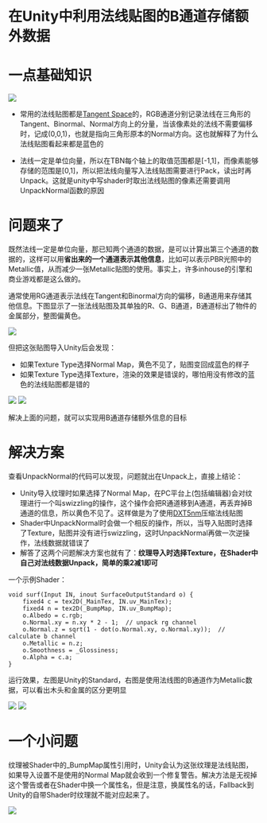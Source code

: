 # 在Unity中利用法线贴图的B通道存储额外数据

# 一点基础知识

![](r/tangent_space.jpg)

* 常用的法线贴图都是[Tangent Space](https://www.zhihu.com/question/23706933/answer/25591714)的，RGB通道分别记录法线在三角形的Tangent、Binormal、Normal方向上的分量，当该像素处的法线不需要偏移时，记成(0,0,1)，也就是指向三角形原本的Normal方向。这也就解释了为什么法线贴图看起来都是蓝色的

* 法线一定是单位向量，所以在TBN每个轴上的取值范围都是[-1,1]，而像素能够存储的范围是[0,1]，所以把法线向量写入法线贴图需要进行Pack，读出时再Unpack。这就是unity中写shader时取出法线贴图的像素还需要调用UnpackNormal函数的原因

# 问题来了

既然法线一定是单位向量，那已知两个通道的数据，是可以计算出第三个通道的数据的，这样可以用**省出来的一个通道表示其他信息**，比如可以表示PBR光照中的Metallic值，从而减少一张Metallic贴图的使用。事实上，许多inhouse的引擎和商业游戏都是这么做的。

通常使用RG通道表示法线在Tangent和Binormal方向的偏移，B通道用来存储其他信息。下图显示了一张法线贴图及其单独的R、G、B通道，B通道标出了物件的金属部分，整图偏黄色。

![](r/normalmap_yellow.jpg)

但把这张贴图导入Unity后会发现：

* 如果Texture Type选择Normal Map，黄色不见了，贴图变回成蓝色的样子
* 如果Texture Type选择Texture，渲染的效果是错误的，哪怕用没有修改的蓝色的法线贴图都是错的

![](r/normalmap_import.png) ![](r/normalmap_wrong.png)

解决上面的问题，就可以实现用B通道存储额外信息的目标

# 解决方案

查看UnpackNormal的代码可以发现，问题就出在Unpack上，直接上结论：

* Unity导入纹理时如果选择了Normal Map，在PC平台上(包括编辑器)会对纹理进行一个叫swizzling的操作，这个操作会把R通道移到A通道，再丢弃掉B通道的信息，所以黄色不见了。这样做是为了使用[DXT5nm](http://tech-artists.org/wiki/Normal_map_compression#DXT5nm)压缩法线贴图
* Shader中UnpackNormal时会做一个相反的操作，所以，当导入贴图时选择了Texture，贴图并没有进行swizzling，这时UnpackNormal再做一次逆操作，法线数据就错误了
* 解答了这两个问题解决方案也就有了：**纹理导入时选择Texture，在Shader中自己对法线数据Unpack，简单的乘2减1即可**

一个示例Shader：

```
void surf(Input IN, inout SurfaceOutputStandard o) {
	fixed4 c = tex2D(_MainTex, IN.uv_MainTex);
	fixed4 n = tex2D(_BumpMap, IN.uv_BumpMap);
	o.Albedo = c.rgb;
	o.Normal.xy = n.xy * 2 - 1;  // unpack rg channel
	o.Normal.z = sqrt(1 - dot(o.Normal.xy, o.Normal.xy));  // calculate b channel
	o.Metallic = n.z;
	o.Smoothness = _Glossiness;
	o.Alpha = c.a;
}
```

运行效果，左图是Unity的Standard，右图是使用法线图的B通道作为Metallic数据，可以看出木头和金属的区分更明显

![](r/standard.png) ![](r/custom.png)

# 一个小问题

纹理被Shader中的_BumpMap属性引用时，Unity会认为这张纹理是法线贴图，如果导入设置不是使用的Normal Map就会收到一个修复警告。解决方法是无视掉这个警告或者在Shader中换一个属性名，但是注意，换属性名的话，Fallback到Unity的自带Shader时纹理就不能对应起来了。

![](r/fix.png)